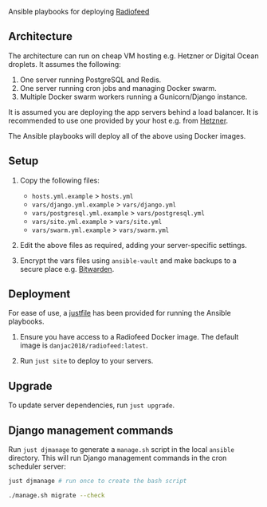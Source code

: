 Ansible playbooks for deploying [Radiofeed](https://github.com/danjac/radiofeed-app)

## Architecture

The architecture can run on cheap VM hosting e.g. Hetzner or Digital Ocean droplets. It assumes the following:

1. One server running PostgreSQL and Redis.
2. One server running cron jobs and managing Docker swarm.
3. Multiple Docker swarm workers running a Gunicorn/Django instance.

It is assumed you are deploying the app servers behind a load balancer. It is recommended to use one provided by your host e.g. from [Hetzner](https://www.hetzner.com/cloud/load-balancer/).

The Ansible playbooks will deploy all of the above using Docker images.

## Setup

1. Copy the following files:

    * `hosts.yml.example` > `hosts.yml`
    * `vars/django.yml.example` > `vars/django.yml`
    * `vars/postgresql.yml.example` > `vars/postgresql.yml`
    * `vars/site.yml.example` > `vars/site.yml`
    * `vars/swarm.yml.example` > `vars/swarm.yml`

2. Edit the above files as required, adding your server-specific settings.
3. Encrypt the vars files using `ansible-vault` and make backups to a secure place e.g. [Bitwarden](https://bitwarden.com/).

## Deployment

For ease of use, a [justfile](https://github.com/casey/just) has been provided for running the Ansible playbooks.

1. Ensure you have access to a Radiofeed Docker image. The default image is `danjac2018/radiofeed:latest`.

2. Run `just site` to deploy to your servers.

## Upgrade

To update server dependencies, run `just upgrade`.

## Django management commands

Run `just djmanage` to generate a `manage.sh` script in the local `ansible` directory. This will run Django management commands in the cron scheduler server:

```bash
just djmanage # run once to create the bash script

./manage.sh migrate --check
```
